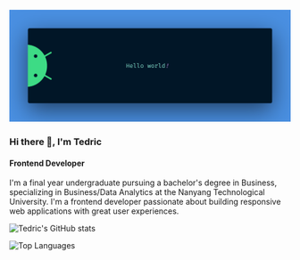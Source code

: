 ![Frontend Developer](https://github.com/tedricc/tedricc/blob/main/banner.png)

### Hi there 👋, I'm Tedric
#### Frontend Developer

I'm a final year undergraduate pursuing a bachelor's degree in Business, specializing in Business/Data Analytics at the Nanyang Technological University. I'm a frontend developer passionate about building responsive web applications with great user experiences.

![Tedric's GitHub stats](https://github-readme-stats.vercel.app/api?username=tedricc&show_icons=true&theme=transparent)

![Top Languages](https://github-readme-stats.vercel.app/api/top-langs/?username=tedricc&size_weight=0.5&count_weight=0.5)
